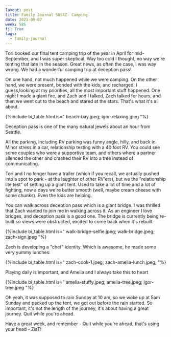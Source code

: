 ```yaml
---
layout: post
title: Family Journal 585AZ- Camping
date: 2021-09-07
week: 585
fj: True
tags:
  - family-journal
---
```


Tori booked our final tent camping trip of the year in April for mid-September, and I was super skeptical. Way too cold I thought, no way we're tenting that late in the season. Great news, as often the case, I was way wrong. We had a wonderful camping trip at deception pass!

On one hand, not much happened while we were camping. On the other hand, we were present, bonded with the kids, and recharged. I guess,looking at my priorities, all the most important stuff happened. One night I made a giant fire, and Zach and I talked, Zach talked for hours, and then we went out to the beach and stared at the stars. That's what it's all about.

{%include bi_table.html is="
beach-bay.jpeg;
igor-relaxing.jpeg
"%}

Deception pass is one of the many natural jewels about an hour from Seattle.

All the parking, including RV parking was funny angle, hilly, and back in. Minor stress in a car, relationship testing with a 40 foot RV. You could see some couples who were a supportive team, and others where a partner silenced the other and crashed their RV into a tree instead of communicating.

Tori and I no longer have a trailer (which if you recall, we actually pushed into a spot to park - at the laughter of other RV'ers), but we the "relationship lite test" of setting up a giant tent. Used to take a lot of time and a lot of fighting, now a days we're butter smooth (well, maybe cream cheese with some chunks). Even the kids are helping.

You can walk across deception pass which is a giant bridge. I was thrilled that Zach wanted to join me in walking across it. As an engineer I love bridges, and deception pass is a good one. The bridge is currently being re-built so views were obstructed, excited to come back when it's rebuilt.

{%include bi_table.html is="
walk-bridge-selfie.jpeg;
walk-bridge.jpeg;
zach-sign.jpeg
"%}

Zach is developing a "chef" identity. Which is awesome, he made some very yummy lunches:

{%include bi_table.html is="
zach-cook-1.jpeg;
zach-amelia-lunch.jpeg;
"%}

Playing daily is important, and Amelia and I always take this to heart

{%include bi_table.html is="
amelia-stuffy.jpeg;
amelia-tree.jpeg;
igor-tree.jpeg
"%}

Oh yeah, it was supposed to rain Sunday at 10 am, so we woke up at 5am Sunday and packed up the tent, we got out before the rain started. So important, it's not the length of the journey, it's about having a great journey. Quit while you're ahead.

Have a great week, and remember - Quit while you're ahead, that's using your head - ZiaT!
